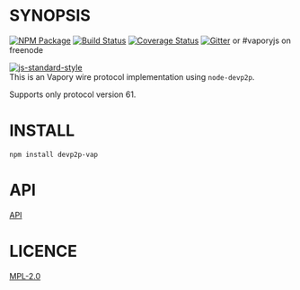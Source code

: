 # SYNOPSIS
[![NPM Package](https://img.shields.io/npm/v/devp2p-vap.svg?style=flat-square)](https://www.npmjs.org/package/devp2p-vap)
[![Build Status](https://img.shields.io/travis/vaporyjs/node-devp2p-vap.svg?branch=master&style=flat-square)](https://travis-ci.org/vaporyjs/node-devp2p-vap)
[![Coverage Status](https://img.shields.io/coveralls/vaporyjs/node-devp2p-vap.svg?style=flat-square)](https://coveralls.io/r/vaporyjs/node-devp2p-vap)
[![Gitter](https://img.shields.io/gitter/room/vapory/vaporyjs-lib.svg?style=flat-square)](https://gitter.im/vapory/vaporyjs-lib) or #vaporyjs on freenode  

[![js-standard-style](https://cdn.rawgit.com/feross/standard/master/badge.svg)](https://github.com/feross/standard)  
This is an Vapory wire protocol implementation using `node-devp2p`.

Supports only protocol version 61.

# INSTALL
`npm install devp2p-vap`

# API
[API](docs/index.md)

# LICENCE
[MPL-2.0](https://www.mozilla.org/en-US/MPL/2.0/)
